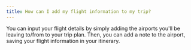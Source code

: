 ```yaml
---
title: How can I add my flight information to my trip?
---
```


You can input your flight details by simply adding the airports you'll be leaving to/from to your trip plan. Then, you can add a note to the airport, saving your flight information in your itinerary.
